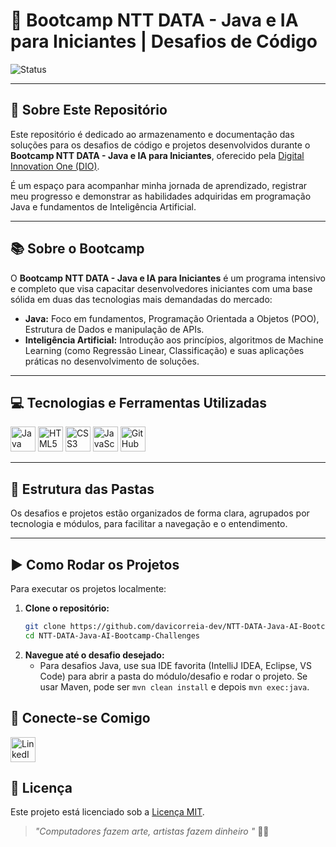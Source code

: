 # 🚀 Bootcamp NTT DATA - Java e IA para Iniciantes | Desafios de Código


![Status](https://img.shields.io/badge/Status-Em%20Andamento-blue)

---

## 🎯 Sobre Este Repositório

Este repositório é dedicado ao armazenamento e documentação das soluções para os desafios de código e projetos desenvolvidos durante o **Bootcamp NTT DATA - Java e IA para Iniciantes**, oferecido pela [Digital Innovation One (DIO)](https://www.dio.me/).

É um espaço para acompanhar minha jornada de aprendizado, registrar meu progresso e demonstrar as habilidades adquiridas em programação Java e fundamentos de Inteligência Artificial.

---

## 📚 Sobre o Bootcamp

O **Bootcamp NTT DATA - Java e IA para Iniciantes** é um programa intensivo e completo que visa capacitar desenvolvedores iniciantes com uma base sólida em duas das tecnologias mais demandadas do mercado:

- **Java:** Foco em fundamentos, Programação Orientada a Objetos (POO), Estrutura de Dados e manipulação de APIs.
- **Inteligência Artificial:** Introdução aos princípios, algoritmos de Machine Learning (como Regressão Linear, Classificação) e suas aplicações práticas no desenvolvimento de soluções.

---

## 💻 Tecnologias e Ferramentas Utilizadas

<p align="left">
  <img src="https://cdn.jsdelivr.net/gh/devicons/devicon/icons/java/java-original.svg" title="Java" width="40"/>
  <img src="https://cdn.jsdelivr.net/gh/devicons/devicon/icons/html5/html5-original.svg" title="HTML5" width="40"/>
  <img src="https://cdn.jsdelivr.net/gh/devicons/devicon/icons/css3/css3-original.svg" title="CSS3" width="40"/>
  <img src="https://cdn.jsdelivr.net/gh/devicons/devicon/icons/javascript/javascript-original.svg" title="JavaScript" width="40"/>
  <img src="https://www.vectorlogo.zone/logos/github_copilot/github_copilot-icon.svg" title="GitHub Copilot" width="40"/>
</p>

---

## 📁 Estrutura das Pastas

Os desafios e projetos estão organizados de forma clara, agrupados por tecnologia e módulos, para facilitar a navegação e o entendimento.

---
## ▶️ Como Rodar os Projetos

Para executar os projetos localmente:

1.  **Clone o repositório:**
    ```bash
    git clone https://github.com/davicorreia-dev/NTT-DATA-Java-AI-Bootcamp-Challenges
    cd NTT-DATA-Java-AI-Bootcamp-Challenges
    ```
2.  **Navegue até o desafio desejado:**
    * Para desafios Java, use sua IDE favorita (IntelliJ IDEA, Eclipse, VS Code) para abrir a pasta do módulo/desafio e rodar o projeto. Se usar Maven, pode ser `mvn clean install` e depois `mvn exec:java`.


## 🤝 Conecte-se Comigo

<p align="left">
  <a href="https://www.linkedin.com/in/davicorreiaoli/" target="_blank">
    <img src="https://cdn.jsdelivr.net/gh/devicons/devicon/icons/linkedin/linkedin-original.svg" title="LinkedIn" width="40"/>
  </a>
</p>


## 📄 Licença

Este projeto está licenciado sob a [Licença MIT](LICENSE).

> _"Computadores fazem arte, artistas fazem dinheiro "_ 🦀💡
